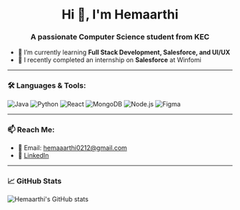<h1 align="center">Hi 👋, I'm Hemaarthi</h1>
<h3 align="center">A passionate Computer Science student from KEC</h3>

- 🌱 I’m currently learning **Full Stack Development, Salesforce, and UI/UX**
- 🧠 I recently completed an internship on **Salesforce** at Winfomi

---

### 🛠️ Languages & Tools:
![Java](https://img.shields.io/badge/Java-ED8B00?style=for-the-badge&logo=openjdk&logoColor=white)
![Python](https://img.shields.io/badge/Python-FFD43B?style=for-the-badge&logo=python&logoColor=blue)
![React](https://img.shields.io/badge/React-20232A?style=for-the-badge&logo=react&logoColor=61DAFB)
![MongoDB](https://img.shields.io/badge/MongoDB-4EA94B?style=for-the-badge&logo=mongodb&logoColor=white)
![Node.js](https://img.shields.io/badge/Node.js-339933?style=for-the-badge&logo=nodedotjs&logoColor=white)
![Figma](https://img.shields.io/badge/Figma-F24E1E?style=for-the-badge&logo=figma&logoColor=white)

---

### 📫 Reach Me:
- 📧 Email: hemaaarthi0212@gmail.com  
- 💼 [LinkedIn]([https://www.linkedin.com/in/your-profile](https://www.linkedin.com/in/hemaarthi-g/))  

---

### 📈 GitHub Stats
![Hemaarthi's GitHub stats](https://github-readme-stats.vercel.app/api?username=hemaarthi&show_icons=true&theme=radical)

